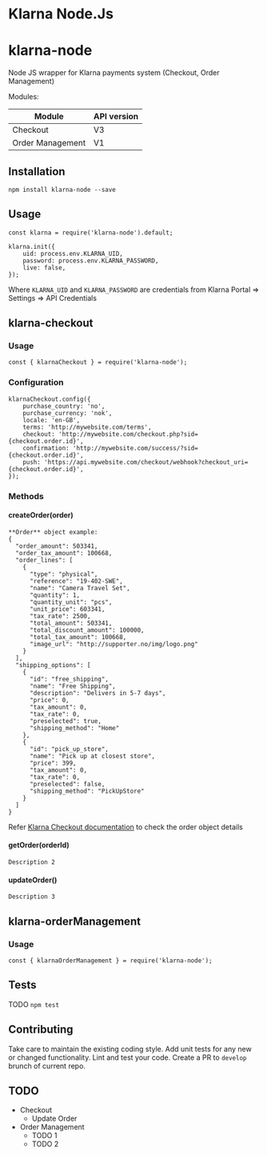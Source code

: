 Klarna Node.Js
=========

# klarna-node
Node JS wrapper for Klarna payments system (Checkout, Order Management)

Modules:

  Module        | API version
  ------------- | -------------
  Checkout      | V3
  Order Management  | V1


## Installation

  `npm install klarna-node --save`

## Usage

    const klarna = require('klarna-node').default;

    klarna.init({
        uid: process.env.KLARNA_UID,
        password: process.env.KLARNA_PASSWORD,
        live: false,
    });
  
  
  Where `KLARNA_UID` and `KLARNA_PASSWORD` are credentials from Klarna Portal => Settings => API Credentials

## klarna-checkout

  ### Usage
    const { klarnaCheckout } = require('klarna-node');

  ### Configuration
    klarnaCheckout.config({
        purchase_country: 'no',
        purchase_currency: 'nok',
        locale: 'en-GB',
        terms: 'http://mywebsite.com/terms',
        checkout: 'http://mywebsite.com/checkout.php?sid={checkout.order.id}',
        confirmation: 'http://mywebsite.com/success/?sid={checkout.order.id}',
        push: 'https://api.mywebsite.com/checkout/webhook?checkout_uri={checkout.order.id}',
    });
  
  ### Methods

  #### createOrder(order)
      
    **Order** object example:
    {
      "order_amount": 503341,
      "order_tax_amount": 100668,
      "order_lines": [
        {
          "type": "physical",
          "reference": "19-402-SWE",
          "name": "Camera Travel Set",
          "quantity": 1,
          "quantity_unit": "pcs",
          "unit_price": 603341,
          "tax_rate": 2500,
          "total_amount": 503341,
          "total_discount_amount": 100000,
          "total_tax_amount": 100668,
          "image_url": "http://supporter.no/img/logo.png"
        }
      ],
      "shipping_options": [
        {
          "id": "free_shipping",
          "name": "Free Shipping",
          "description": "Delivers in 5-7 days",
          "price": 0,
          "tax_amount": 0,
          "tax_rate": 0,
          "preselected": true,
          "shipping_method": "Home"
        },
        {
          "id": "pick_up_store",
          "name": "Pick up at closest store",
          "price": 399,
          "tax_amount": 0,
          "tax_rate": 0,
          "preselected": false,
          "shipping_method": "PickUpStore"
        }
      ]
    }

  
  Refer [Klarna Checkout documentation](https://developers.klarna.com/api/#checkout-api-create-a-new-order/) to check the order object details

  #### getOrder(orderId)

    Description 2

  #### updateOrder()

    Description 3

## klarna-orderManagement

  ### Usage
    const { klarnaOrderManagement } = require('klarna-node');

## Tests
  TODO
  `npm test`

## Contributing

Take care to maintain the existing coding style. Add unit tests for any new or changed functionality. Lint and test your code. Create a PR to `develop` brunch of current repo.

## TODO

* Checkout
  * Update Order
* Order Management
  * TODO 1
  * TODO 2
